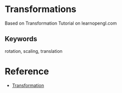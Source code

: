 # Transformations

Based on Transformation Tutorial on learnopengl.com

## Keywords
rotation, scaling, translation

# Reference
* [Transformation](https://learnopengl.com/Getting-started/Transformations)

